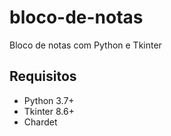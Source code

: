 # bloco-de-notas
Bloco de notas com Python e Tkinter

 Requisitos
----------------
- Python 3.7+
- Tkinter 8.6+
- Chardet